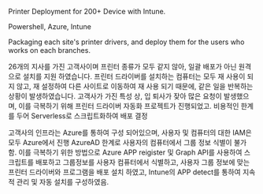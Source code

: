 Printer Deployment for 200+ Device with Intune.



Powershell, Azure, Intune


Packaging each site's printer drivers, and deploy them for the users who works on each branches.

26개의 지사를 가진 고객사이며 프린터 종류가 모두 같지 않아, 일괄 배포가 아닌 원격으로 설치를 지원 하였습니다.
프린터 드라이버를 설치하는 컴퓨터는 모두 재 사용이 되지 않고, 재 설정하여 다른 사이트로 이동하여 재 사용 되기 때문에, 같은 일을 반복하는 상황이 발생하였습니다. 
고객사가 가진 특성 상, 입 퇴사가 잦아 많은 요청이 발생했으며, 
이를 극복하기 위해 프린터 드라이버 자동화 프로젝트가 진행되었고. 비용적인 한계를 두어 Serverless로 스크립트화하여 배포 결정

고객사의 인프라는 Azure를 통하여 구성 되어있으며, 사용자 및 컴퓨터의 대한 IAM은 모두 Azure에서 진행
AzureAD 한계로 사용자의 컴퓨터에서 그룹 정보 식별이 불가 함. 이를 극복하기 위한 방법으로 Azure APP reigister 및 Graph API를 사용하여 스크립트를 배포하고 그룹정보를 사용자 컴퓨터에서 식별하고, 
사용자 그룹 정보에 맞는 프린터 드라이버와 프로그램을 배포 설치 하였고, Intune의 APP detect를 통하여 지속적 관리 및 자동 설치를 구성하였음.
